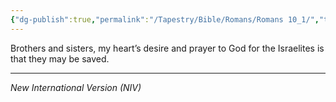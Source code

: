 ```yaml
---
{"dg-publish":true,"permalink":"/Tapestry/Bible/Romans/Romans 10_1/","title":"Romans 10:1","hide":true,"tags":["bible-verse","bible-verse"],"dgHomeLink":true,"dgShowLocalGraph":true,"dgEnableSearch":true}
---
```



Brothers and sisters, my heart’s desire and prayer to God for the Israelites is that they may be saved.

---
*New International Version (NIV)*